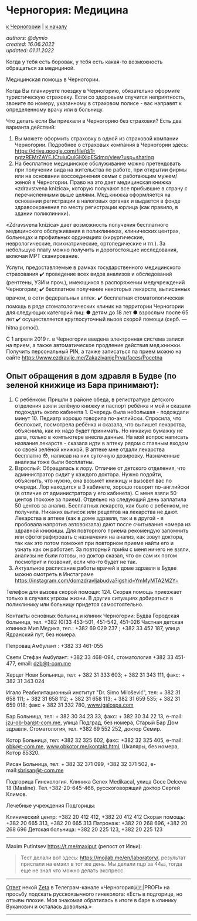 Черногория: Медицина
====================

[к Черногории](./README.md) | [к началу](/README.md)

_authors: @dymio
<br/>created: 16.06.2022
<br/>updated: 01.11.2022_

Когда у тебя есть боровак, у тебя есть какая-то возможность обращаться за медициной.

Медицинская помощь в Черногории.

Когда Вы планируете поездку в Черногорию, обязательно оформите туристическую страховку. 
Если со здоровьем случится неприятность, звоните по номеру, указанному в страховом полисе - вас направят к определенному врачу или в больницу.

Что делать если Вы приехали в Черногорию без страховки? Есть два варианта действий:
1) Вы можете оформить страховку в одной из страховой компании Черногории. Подробнее о страховых компания в Черногории здесь: https://drive.google.com/file/d/1-ngtzREMrZAYEJCtuiuQulGHXlqESdmq/view?usp=sharing
2) На бесплатное медицинское обслуживание можно претендовать при получении вида на жительства по работе, при открытии фирмы или на основании воссоединения семьи с работающим мужем/женой в Черногории. Право на это дает медицинская книжка «zdravstvena knizica», которую получают все прибывшие в страну с перечисленными выше целями.
Мед.книжка оформляется на основании регистрации в налоговых органах и выдается в фонде здравоохранения по месту регистрации юрлица (как правило, в здании поликлиники).

«Zdravsvena knizica» дает возможность получения бесплатного медицинского обслуживания в поликлиниках, клинических центрах, больницах и профильных ординациях (хирургические, неврологические, психиатрические, ортопедические и тп.). За небольшую плату можно получить и дорогостоящие исследования, включая МРТ сканирование.

Услуги, предоставляемые в рамках государственного медицинского страхования
✔️ проведение всех видов анализов и обследований (рентгены, УЗИ и проч.), имеющихся в распоряжении медучреждений Черногории;
✔️ бесплатное получение некоторых лекарств, выписанных врачом, в сети федеральных аптек.
✔️ бесплатная стоматологическая помощь в ряде стоматологических клиник на территории Черногории для следующих категорий лиц:
● детям до 18 лет
● взрослым после 65 лет
✔️ осуществляется круглосуточный вызов скорой помощи (серб. — hitna pomoć). 

С 1 апреля 2019 г. в Черногории введена электронная система записи на прием, а также автоматическое продление действия мед.книжки.  Получить персональный PIN, а также записаться па прием можно на сайте https://www.ezdravlje.me/ZakazivanjePrva/faces/Pocetna

## Опыт обращения в дом здравля в Будве (по зеленой книжице из Бара принимают):
1. С ребёнком: 
Пришли в районе обеда, в регистратуре детского отделения взяли зелёную книжку и паспорт ребёнка и мой и сказали подождать около кабинета 1. Очередь была небольшая - подождали минут 10. Педиатр хорошо говорила по-английски. Спросила, что беспокоит, посмотрела ребёнка и сказала, что выпишет лекарства, объяснила, как их надо будет принимать. Но никакую бумажку не дала, только в компьютере внесла данные. На мой вопрос написать названия лекарств - сказала идти в аптеку рядом с главным входом со своей зелёной книжкой. В аптеке мне отдали лекарства бесплатно 😳, написав на них суточную дозировку. Назначенные анализы тоже были бесплатны.
2. Взрослый:
Обращалась к лору. Отличие от детского отделения, что администратор сидит у каждого доктора. Нужно подойти, объяснить, что нужно, она возьмёт книжицу и вызовет вас по очереди. Лор находится в 3 кабинете, хорошо говорит по-английски (в отличие от администратора у его кабинета). С меня взяли 50 центов (похоже за прием). Отдельно на следующий день заплатила 50 центов за анализ. Бесплатных лекарств, как было с ребенком, не получила. Никаких выписок или рецептов на лекарства не дают. Лекарства в аптеке (как в доме здравля, так и в другой - я пробовала напротив автовокзала) дают после считывания номера из здравной книжицы. Для повторного приема рекомендую запомнить или сфотографировать с назначения на анализ, как зовут доктора, так как это потом поможет при повторном приеме найти его и узнать как он работает. За повторный приём с меня ничего не взяли, анализы не были готовы, но доктор сказал, что он сам их потом посмотрит и позвонит, если что-то будет не так.
3. Актуальное расписание работы врачей в доме здравля в Будве можно смотреть в Инстаграме https://instagram.com/domzdravljabudva?igshid=YmMyMTA2M2Y=


Телефон для вызова скорой помощи: 124. Скорая помощь приезжает только в случаях угрозы жизни. В других ситуациях добираться в поликлинику или больницу придется самостоятельно.

Контакты основных больниц и клиник Черногории:
Будва
Городская больница, тел. +382 (0)33 453-501, 451-542, 451-026
Частная детская клиника Мил Медика, тел.: +382 69 029 237 ; +382 33 452 187, улица Ядранский пут, без номера.

Петровац
Амбулант : +382 33 461-055

Свети Стефан
Амбулант: +382 33 468-094, стоматология +382 33 451-477, email: dzb@t-com.me

Херцег Нови
Больница, тел: + 382 31 333 603; + 382 31 343 111, факс: + 382 31 343 024

Игало
Реабилитационный институт "Dr. Simo Milošević", тeл: + 382 31 658 111; + 382 31 658 112; + 382 31 658 113; + 382 31 659 535; + 382 31 659 018; факс + 382 31 332 780, www.igalospa.com

Бар
Больница, тeл: + 382 30 34 23 33, факс: + 382 30 34 22 13, e-mail: jzu-ob-bar@t-com.me, улица Подград, без номера, Старый Бар
Дом здравля. Стоматология, тел. +382 69 552 252, доктор Семир.

Котор
Больница, тел: +382 32 325 602, факс: +382 32 325 405, e-mail: obk@t-com.me, www.obkotor.me/kontakt.html, Шкаляры, без номера, Котор 85320.

Рисан
Больница, тел: + 382 32 371 099, +382 32 371 502, e-mail:sbrisan@t-com.me

Подгорица
Гинекология. Клиника Genex Medikacal, улица Goce Delceva 18 (Masline). Тел.+382-20-645-466, русскоговорящий доктор Сергей Климов.

Лечебные учреждения Подгорицы:

Клинический центр: +382 20 412 412, +382 20 412 412
Скорая помощь: +382 20 665 313, +382 20 665 313
Патронаж: +382 20 268 696, +382 20 268 696
Детская больница: +382 20 225 123, +382 20 225 123

---

Maxim Putintsev https://t.me/maxiput (репост от Ильи):
> Тест делали вот здесь: https://mojlab.me/en/laboratory/, результат прислали на емэил в тот же день. Мы делали пцр за 44💶, тогда еще не знал что можно делать экспресс.

---

[Ответ](https://t.me/uslugimonte/4720) некой [Zeta](https://t.me/ZetusQ) в Телеграм-канале «Черногория🇲🇪|PROFI» на просьбу подскать русскоязычного гинеколога: «Есть в подгорице, но отзывы плохие. Моя знакомая обратилась в итоге в баре в клинику Вуканович и осталась довольна.»

---
